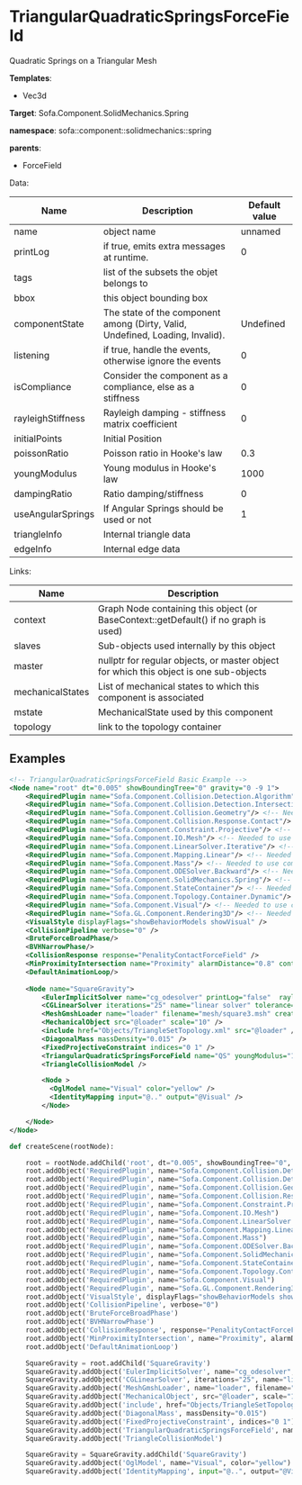 # TriangularQuadraticSpringsForceField

Quadratic Springs on a Triangular Mesh


__Templates__:
- Vec3d

__Target__: Sofa.Component.SolidMechanics.Spring

__namespace__: sofa::component::solidmechanics::spring

__parents__: 
- ForceField

Data: 

<table>
<thead>
    <tr>
        <th>Name</th>
        <th>Description</th>
        <th>Default value</th>
    </tr>
</thead>
<tbody>
	<tr>
		<td>name</td>
		<td>
object name
</td>
		<td>unnamed</td>
	</tr>
	<tr>
		<td>printLog</td>
		<td>
if true, emits extra messages at runtime.
</td>
		<td>0</td>
	</tr>
	<tr>
		<td>tags</td>
		<td>
list of the subsets the objet belongs to
</td>
		<td></td>
	</tr>
	<tr>
		<td>bbox</td>
		<td>
this object bounding box
</td>
		<td></td>
	</tr>
	<tr>
		<td>componentState</td>
		<td>
The state of the component among (Dirty, Valid, Undefined, Loading, Invalid).
</td>
		<td>Undefined</td>
	</tr>
	<tr>
		<td>listening</td>
		<td>
if true, handle the events, otherwise ignore the events
</td>
		<td>0</td>
	</tr>
	<tr>
		<td>isCompliance</td>
		<td>
Consider the component as a compliance, else as a stiffness
</td>
		<td>0</td>
	</tr>
	<tr>
		<td>rayleighStiffness</td>
		<td>
Rayleigh damping - stiffness matrix coefficient
</td>
		<td>0</td>
	</tr>
	<tr>
		<td>initialPoints</td>
		<td>
Initial Position
</td>
		<td></td>
	</tr>
	<tr>
		<td>poissonRatio</td>
		<td>
Poisson ratio in Hooke's law
</td>
		<td>0.3</td>
	</tr>
	<tr>
		<td>youngModulus</td>
		<td>
Young modulus in Hooke's law
</td>
		<td>1000</td>
	</tr>
	<tr>
		<td>dampingRatio</td>
		<td>
Ratio damping/stiffness
</td>
		<td>0</td>
	</tr>
	<tr>
		<td>useAngularSprings</td>
		<td>
If Angular Springs should be used or not
</td>
		<td>1</td>
	</tr>
	<tr>
		<td>triangleInfo</td>
		<td>
Internal triangle data
</td>
		<td></td>
	</tr>
	<tr>
		<td>edgeInfo</td>
		<td>
Internal edge data
</td>
		<td></td>
	</tr>

</tbody>
</table>

Links: 

| Name | Description |
| ---- | ----------- |
|context|Graph Node containing this object (or BaseContext::getDefault() if no graph is used)|
|slaves|Sub-objects used internally by this object|
|master|nullptr for regular objects, or master object for which this object is one sub-objects|
|mechanicalStates|List of mechanical states to which this component is associated|
|mstate|MechanicalState used by this component|
|topology|link to the topology container|



## Examples

```xml
<!-- TriangularQuadraticSpringsForceField Basic Example -->
<Node name="root" dt="0.005" showBoundingTree="0" gravity="0 -9 1">
    <RequiredPlugin name="Sofa.Component.Collision.Detection.Algorithm"/> <!-- Needed to use components [BVHNarrowPhase BruteForceBroadPhase CollisionPipeline] -->
    <RequiredPlugin name="Sofa.Component.Collision.Detection.Intersection"/> <!-- Needed to use components [MinProximityIntersection] -->
    <RequiredPlugin name="Sofa.Component.Collision.Geometry"/> <!-- Needed to use components [TriangleCollisionModel] -->
    <RequiredPlugin name="Sofa.Component.Collision.Response.Contact"/> <!-- Needed to use components [CollisionResponse] -->
    <RequiredPlugin name="Sofa.Component.Constraint.Projective"/> <!-- Needed to use components [FixedProjectiveConstraint] -->
    <RequiredPlugin name="Sofa.Component.IO.Mesh"/> <!-- Needed to use components [MeshGmshLoader] -->
    <RequiredPlugin name="Sofa.Component.LinearSolver.Iterative"/> <!-- Needed to use components [CGLinearSolver] -->
    <RequiredPlugin name="Sofa.Component.Mapping.Linear"/> <!-- Needed to use components [IdentityMapping] -->
    <RequiredPlugin name="Sofa.Component.Mass"/> <!-- Needed to use components [DiagonalMass] -->
    <RequiredPlugin name="Sofa.Component.ODESolver.Backward"/> <!-- Needed to use components [EulerImplicitSolver] -->
    <RequiredPlugin name="Sofa.Component.SolidMechanics.Spring"/> <!-- Needed to use components [TriangularQuadraticSpringsForceField] -->
    <RequiredPlugin name="Sofa.Component.StateContainer"/> <!-- Needed to use components [MechanicalObject] -->
    <RequiredPlugin name="Sofa.Component.Topology.Container.Dynamic"/> <!-- Needed to use components [TriangleSetGeometryAlgorithms TriangleSetTopologyContainer TriangleSetTopologyModifier] -->
    <RequiredPlugin name="Sofa.Component.Visual"/> <!-- Needed to use components [VisualStyle] -->
    <RequiredPlugin name="Sofa.GL.Component.Rendering3D"/> <!-- Needed to use components [OglModel] -->
    <VisualStyle displayFlags="showBehaviorModels showVisual" />
    <CollisionPipeline verbose="0" />
    <BruteForceBroadPhase/>
    <BVHNarrowPhase/>
    <CollisionResponse response="PenalityContactForceField" />
    <MinProximityIntersection name="Proximity" alarmDistance="0.8" contactDistance="0.5" />
    <DefaultAnimationLoop/>
    
    <Node name="SquareGravity">
        <EulerImplicitSolver name="cg_odesolver" printLog="false"  rayleighStiffness="0.1" rayleighMass="0.1" />
        <CGLinearSolver iterations="25" name="linear solver" tolerance="1.0e-9" threshold="1.0e-9" />
        <MeshGmshLoader name="loader" filename="mesh/square3.msh" createSubelements="true" />
        <MechanicalObject src="@loader" scale="10" />
        <include href="Objects/TriangleSetTopology.xml" src="@loader" />
        <DiagonalMass massDensity="0.015" />
        <FixedProjectiveConstraint indices="0 1" />
        <TriangularQuadraticSpringsForceField name="QS" youngModulus="15" poissonRatio="0.9" useAngularSprings="1" dampingRatio="0.00" />
        <TriangleCollisionModel />

        <Node >
          <OglModel name="Visual" color="yellow" />
          <IdentityMapping input="@.." output="@Visual" />
        </Node>

    </Node>
</Node>
```
```python
def createScene(rootNode):

	root = rootNode.addChild('root', dt="0.005", showBoundingTree="0", gravity="0 -9 1")
	root.addObject('RequiredPlugin', name="Sofa.Component.Collision.Detection.Algorithm")
	root.addObject('RequiredPlugin', name="Sofa.Component.Collision.Detection.Intersection")
	root.addObject('RequiredPlugin', name="Sofa.Component.Collision.Geometry")
	root.addObject('RequiredPlugin', name="Sofa.Component.Collision.Response.Contact")
	root.addObject('RequiredPlugin', name="Sofa.Component.Constraint.Projective")
	root.addObject('RequiredPlugin', name="Sofa.Component.IO.Mesh")
	root.addObject('RequiredPlugin', name="Sofa.Component.LinearSolver.Iterative")
	root.addObject('RequiredPlugin', name="Sofa.Component.Mapping.Linear")
	root.addObject('RequiredPlugin', name="Sofa.Component.Mass")
	root.addObject('RequiredPlugin', name="Sofa.Component.ODESolver.Backward")
	root.addObject('RequiredPlugin', name="Sofa.Component.SolidMechanics.Spring")
	root.addObject('RequiredPlugin', name="Sofa.Component.StateContainer")
	root.addObject('RequiredPlugin', name="Sofa.Component.Topology.Container.Dynamic")
	root.addObject('RequiredPlugin', name="Sofa.Component.Visual")
	root.addObject('RequiredPlugin', name="Sofa.GL.Component.Rendering3D")
	root.addObject('VisualStyle', displayFlags="showBehaviorModels showVisual")
	root.addObject('CollisionPipeline', verbose="0")
	root.addObject('BruteForceBroadPhase')
	root.addObject('BVHNarrowPhase')
	root.addObject('CollisionResponse', response="PenalityContactForceField")
	root.addObject('MinProximityIntersection', name="Proximity", alarmDistance="0.8", contactDistance="0.5")
	root.addObject('DefaultAnimationLoop')

	SquareGravity = root.addChild('SquareGravity')
	SquareGravity.addObject('EulerImplicitSolver', name="cg_odesolver", printLog="false", rayleighStiffness="0.1", rayleighMass="0.1")
	SquareGravity.addObject('CGLinearSolver', iterations="25", name="linear solver", tolerance="1.0e-9", threshold="1.0e-9")
	SquareGravity.addObject('MeshGmshLoader', name="loader", filename="mesh/square3.msh", createSubelements="true")
	SquareGravity.addObject('MechanicalObject', src="@loader", scale="10")
	SquareGravity.addObject('include', href="Objects/TriangleSetTopology.xml", src="@loader")
	SquareGravity.addObject('DiagonalMass', massDensity="0.015")
	SquareGravity.addObject('FixedProjectiveConstraint', indices="0 1")
	SquareGravity.addObject('TriangularQuadraticSpringsForceField', name="QS", youngModulus="15", poissonRatio="0.9", useAngularSprings="1", dampingRatio="0.00")
	SquareGravity.addObject('TriangleCollisionModel')

	SquareGravity = SquareGravity.addChild('SquareGravity')
	SquareGravity.addObject('OglModel', name="Visual", color="yellow")
	SquareGravity.addObject('IdentityMapping', input="@..", output="@Visual")
```
